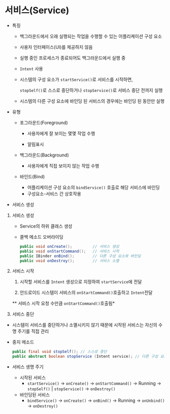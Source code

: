 # 서비스(Service)

- 특징

  - 백그라운드에서 오래 실행되는 작업을 수행할 수 있는 어플리케이션 구성 요소

  - 사용자 인터페이스(UI)를 제공하지 않음

  - 실행 중인 프로세스가 종료되어도 백그라운드에서 실행 중

  - ```Intent``` 사용

  - 시스템의 구성 요소가 ```startService()```로 서비스를 시작하면,

    ```stopSelf()```로 스스로 중단하거나 ```stopService()```로 서비스 중단 전까지 실행

  - 시스템의 다른 구성 요소에 바인딩 된 서비스의 경우에는 바인딩 된 동안만 실행



- 유형

  - 포그라운드(Foreground)

    - 사용자에게 잘 보이는 몇몇 작업 수행

    - 알림표시

  - 백그라운드(Background)

    - 사용자에게 직접 보이지 않는 작업 수행

  - 바인드(Bind)

    - 어플리케이션 구성 요소의 ```bindService()``` 호출로 해당 서비스에 바인딩
    - 구성요소-서비스 간 상호작용 

    

- 서비스 생성

1. 서비스 생성

   - Service의 하위 클래스 생성

   - 콜백 메소드 오버라이딩

     ```java
     public void onCreate(); 		 // 서비스 생성
     public void onStartCommand(); 	 // 서비스 시작
     public IBinder onBind(); 	 	 // 다른 구성 요소와 바인딩
     public void onDestroy(); 	 	 // 서비스 소멸
     ```

   

2. 서비스 시작

   1) 시작할 서비스를 ```Intent``` 생성으로 지정하여 ```startService```에 전달

   2) 안드로이드 시스템이 서비스의 ```onStartCommand()```호출하고 ```Intent```전달

     ** 서비스 시작 요청 수만큼 ```onStartCommand()```호출됨*

   

3.  서비스 중단

   - 시스템이 서비스를 중단하거나 소멸시키지 않기 때문에 시작된 서비스는 자신의 수명 주기를 직접 관리

   - 중지 메소드

     ```java
     public final void stopSelf(); // 스스로 중단
     public abstract boolean stopService (Intent service); // 다른 구성 요소가 중단
     ```

   

- 서비스 생명 주기
  - 시작된 서비스
    - ```startService()``` -> ```onCreate()``` -> ```onStartCommand()``` -> Running -> ```stopSelf()``` | ```stopService()``` -> ```onDestroy()```
  - 바인딩된 서비스
    - ```bindService()``` ->  ```onCreate()``` -> ```onBind()``` -> Running -> ```onUnbind()``` -> ```onDestroy()```

